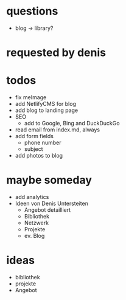 # questions

- blog -> library?

# requested by denis

# todos

- fix meImage
- add NetlifyCMS for blog
- add blog to landing page
- SEO
  - add to Google, Bing and DuckDuckGo
- read email from index.md, always
- add form fields
  - phone number
  - subject
- add photos to blog

# maybe someday

- add analytics
- Ideen von Denis Untersteiten
  - Angebot detailliert
  - Bibliothek
  - Netzwerk
  - Projekte
  - ev. Blog

# ideas

- bibliothek
- projekte
- Angebot
